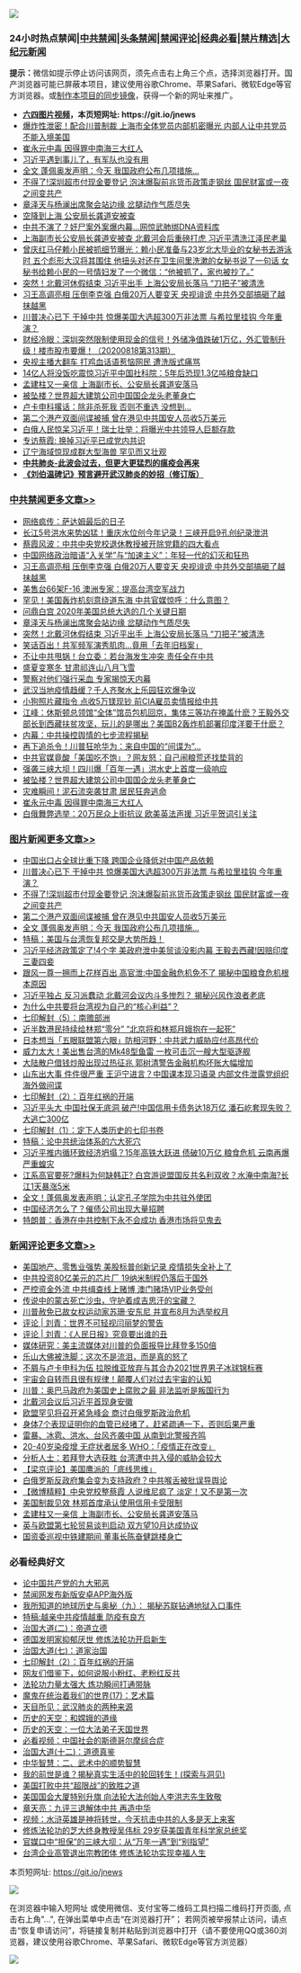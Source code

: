 ![](https://raw.githubusercontent.com/fqnews/bnews/master/64photo/fqnews-qr.jpg)

<div id="tt">
<h3>24小时热点禁闻|<a href="#%E4%B8%AD%E5%85%B1%E7%A6%81%E9%97%BB%E6%9B%B4%E5%A4%9A%E6%96%87%E7%AB%A0">中共禁闻</a>|<a href="#%E5%9B%BE%E7%89%87%E6%96%B0%E9%97%BB%E6%9B%B4%E5%A4%9A%E6%96%87%E7%AB%A0">头条禁闻</a>|<a href="#%E6%96%B0%E9%97%BB%E8%AF%84%E8%AE%BA%E6%9B%B4%E5%A4%9A%E6%96%87%E7%AB%A0">禁闻评论|<a href="#%E5%BF%85%E7%9C%8B%E7%BB%8F%E5%85%B8%E5%A5%BD%E6%96%87">经典必看|<a href="/video.md#%E7%A6%81%E7%89%87%E7%B2%BE%E9%80%89">禁片精选</a>|<a href="https://github.com/fqnews/djy/blob/master/gb/nf1351518.md#1">大纪元新闻</a></h3>
<div><b>提示：</b>微信如提示停止访问该网页，须先点击右上角三个点，选择浏览器打开。国产浏览器可能已屏蔽本项目，建议使用谷歌Chrome、苹果Safari、微软Edge等官方浏览器。或<a href="https://github.com/fqnews/bnews/blob/master/%E5%88%B6%E4%BD%9Cgit%E7%A6%81%E9%97%BB%E9%95%9C%E5%83%8F.md">制作本项目的同步镜像</a>，获得一个新的网址来推广。</div>
<ul>
<li><b><a href="http://d1.bdrive.tk/64.mp4" target="_blank">六四图片视频</a>，本页短网址: https://git.io/jnews</b></li>
<li><a href="/cnnews/20200818/1381774.md">爆炸性泄密！配合川普制裁 上海市全体党员内部机密曝光 内部人让中共党员不能入境美国</a></li>
<li><a href="/cbnews/20200818/1381910.md">崔永元中毒 因得罪中南海三大红人</a></li>
<li><a href="/bannedvideo/20200818/1381808.md">习近平遇到事儿了，有军队也没有用</a></li>
<li><a href="/topimagenews/20200818/1381813.md">全文 蓬佩奥发声明：今天 我国政府公布几项措施…</a></li>
<li><a href="/topimagenews/20200818/1382108.md">不得了!深圳超市付现金要登记 泡沫爆裂前兆货币政策走钢丝 国民财富或一夜之间变共产</a></li>
<li><a href="/cbnews/20200818/1382077.md">章泽天与杨澜出席聚会站边缘 岔腿动作气质尽失</a></li>
<li><a href="/cnnews/20200818/1382050.md">空降到上海 公安局长龚道安被查 </a></li>
<li><a href="/cbnews/20200818/1381819.md">中共不演了？奸尸案外案爆内幕…网惊武肺绑DNA资料库</a></li>
<li><a href="/comments/20200818/1381989.md">上海副市长公安局长龚道安被查 北戴河会后重磅打虎 习近平清洗江泽民老巢</a></li>
<li><a href="/comments/20200818/1381982.md">曾庆红马仔赖小民被抓细节曝光：赖小民准备与23岁北大毕业的女秘书去游泳时 五个彪形大汉将其围住 他扭头对还在卫生间里洗漱的女秘书说了一句话 女秘书给赖小民的一号情妇发了一个微信：“他被抓了，家也被抄了。”</a></li>
<li><a href="/cbnews/20200818/1382056.md">突然！北戴河休假结束 习近平出手 上海公安局长落马 “刀把子”被清洗</a></li>
<li><a href="/cbnews/20200818/1382159.md">习王高调亮相 压倒李克强 白俄20万人要变天 央视诽谤 中共外交部搞砸了越抹越黑</a></li>
<li><a href="/topimagenews/20200818/1382205.md">川普决心已下 干掉中共 惊爆美国大选超300万非法票 与希拉里挂钩 今年重演？</a></li>
<li><a href="/bannedvideo/20200818/1382008.md">财经冷眼：深圳突然限制使用现金的信号！外储净值跌破1万亿，外汇管制升级！楼市股市要爆！（20200818第313期）</a></li>
<li><a href="/cbnews/20200818/1381825.md">央视主播大翻车 打鸡血话语惹恼网民 遭洗版式痛骂</a></li>
<li><a href="/cbnews/20200818/1381824.md">14亿人将没饭吃震惊习近平中国社科院：5年后恐现1.3亿吨粮食缺口</a></li>
<li><a href="/comments/20200818/1382033.md">孟建柱又一亲信 上海副市长、公安局长龚道安落马</a></li>
<li><a href="/cbnews/20200818/1381912.md">被坠楼？世界超大建筑公司中国国企龙头老董身亡</a></li>
<li><a href="/cnnews/20200818/1381943.md">卢卡申科撂话：除非杀死我 否则不重选 没想到…</a></li>
<li><a href="/topimagenews/20200818/1381909.md">第二个港产双面间谍被捕 曾在港见中共国安人员收5万美元</a></li>
<li><a href="/taiwannews/20200818/1382211.md">白俄人民惊呆习近平！瑞士壮举：将曝光中共领导人巨额存款</a></li>
<li><a href="/headline/20200818/1381884.md">专访蔡霞: 换掉习近平已成党内共识</a></li>
<li><a href="/cnnews/20200818/1382084.md">辽宁海域惊现成群大型海兽 罕见而又壮观</a></li>
<li><b><a href="/comments/20200211/1275071.md" target="_blank">中共肺炎-此波会过去，但更大更猛烈的瘟疫会再来</a></b></li>
<li><b><a href="/comments/20200207/1272816.md" target="_blank">《刘伯温碑记》预言避开武汉肺炎的妙招（修订版）</a></b></li>
</ul>
</div>

<div class="catlist">
<h3><a href="/cbnews/" target="_blank">中共禁闻</a><span><a href="/cbnews/" target="_blank" rel="nofollow">更多文章>></a></span></h3>
<ul>
<li><a href="/cbnews/20200819/1382291.md" target="_blank">网络疯传：萨达姆最后的日子</a></li>
<li><a href="/cbnews/20200819/1382290.md" target="_blank">长江5号洪水来势凶猛！重庆水位创今年记录！三峡开启9孔创纪录泄洪</a></li>
<li><a href="/cbnews/20200818/1382204.md" target="_blank">蔡霞风波：中共中央党校退休教授被开除党籍的四大看点</a></li>
<li><a href="/cbnews/20200818/1382186.md" target="_blank">中国网络政治暗语“入关学”与“加速主义”：年轻一代的幻灭和狂热</a></li>
<li><a href="/cbnews/20200818/1382159.md" target="_blank">习王高调亮相 压倒李克强 白俄20万人要变天 央视诽谤 中共外交部搞砸了越抹越黑</a></li>
<li><a href="/cbnews/20200818/1382110.md" target="_blank">美售台66架F-16 澳洲专家：提高台湾空军战力</a></li>
<li><a href="/cbnews/20200818/1382109.md" target="_blank">罕见！美国轰炸机刻意绕道东海 中共官媒惊呼：什么意图？</a></li>
<li><a href="/cbnews/20200818/1382078.md" target="_blank">问鼎白宫 2020年美国总统大选的几个关键日期</a></li>
<li><a href="/cbnews/20200818/1382077.md" target="_blank">章泽天与杨澜出席聚会站边缘 岔腿动作气质尽失</a></li>
<li><a href="/cbnews/20200818/1382056.md" target="_blank">突然！北戴河休假结束 习近平出手 上海公安局长落马 “刀把子”被清洗</a></li>
<li><a href="/cbnews/20200818/1382046.md" target="_blank">笑话百出！共军频军演秀肌肉…竟用「去年旧档案」</a></li>
<li><a href="/cbnews/20200818/1382012.md" target="_blank">不让中共甩锅！台立委：若台海发生冲突 责任全在中共</a></li>
<li><a href="/cbnews/20200818/1382000.md" target="_blank">盛夏变寒冬 甘肃祁连山八月飞雪</a></li>
<li><a href="/cbnews/20200818/1381983.md" target="_blank">警察对他们强行采血 专家揭惊天内幕</a></li>
<li><a href="/cbnews/20200818/1381976.md" target="_blank">武汉当地疫情趋缓？千人齐聚水上乐园狂欢爆争议</a></li>
<li><a href="/cbnews/20200818/1381967.md" target="_blank">小狗照片藏指令 点收5万镁现钞 前CIA雇员卖情报给中共</a></li>
<li><a href="/cbnews/20200818/1381962.md" target="_blank">江峰：休斯顿总领馆“全体”馆员包机回京，集体三等功在掩盖什麽？王毅外交部长到西藏扶贫攻坚，玩儿的是哪出？美国B2轰炸机部署印度洋要干什麽？</a></li>
<li><a href="/cbnews/20200818/1381956.md" target="_blank">内幕：中共操控舆情的七步流程揭秘</a></li>
<li><a href="/cbnews/20200818/1381938.md" target="_blank">再下追杀令！川普狂呛华为：来自中国的“间谍为”…</a></li>
<li><a href="/cbnews/20200818/1381937.md" target="_blank">中共官媒竟酸「美国吃不饱」？网友怒：自己闹粮荒还找垫背的</a></li>
<li><a href="/cbnews/20200818/1381936.md" target="_blank">强袭三峡大坝！四川爆「百年一遇」洪水史上首度一级响应</a></li>
<li><a href="/cbnews/20200818/1381912.md" target="_blank">被坠楼？世界超大建筑公司中国国企龙头老董身亡</a></li>
<li><a href="/cbnews/20200818/1381911.md" target="_blank">灾难瞬间！泥石流突袭甘肃 居民狂奔逃命</a></li>
<li><a href="/cbnews/20200818/1381910.md" target="_blank">崔永元中毒 因得罪中南海三大红人</a></li>
<li><a href="/cbnews/20200818/1381831.md" target="_blank">白俄舞弊选举：20万民众上街抗议 欧美英法声援 习近平贺词引关注</a></li>

</ul>
</div>
<div class="catlist">
<h3><a href="/topimagenews/" target="_blank">图片新闻</a><span><a href="/topimagenews/" target="_blank" rel="nofollow">更多文章>></a></span></h3>
<ul>
<li><a href="/topimagenews/20200819/1382271.md" target="_blank">中国出口占全球比重下降 跨国企业降低对中国产品依赖</a></li>
<li><a href="/topimagenews/20200818/1382205.md" target="_blank">川普决心已下 干掉中共 惊爆美国大选超300万非法票 与希拉里挂钩 今年重演？</a></li>
<li><a href="/topimagenews/20200818/1382108.md" target="_blank">不得了!深圳超市付现金要登记 泡沫爆裂前兆货币政策走钢丝 国民财富或一夜之间变共产</a></li>
<li><a href="/topimagenews/20200818/1381909.md" target="_blank">第二个港产双面间谍被捕 曾在港见中共国安人员收5万美元</a></li>
<li><a href="/topimagenews/20200818/1381813.md" target="_blank">全文 蓬佩奥发声明：今天 我国政府公布几项措施…</a></li>
<li><a href="/comments/20200818/1381765.md" target="_blank">特稿：美国与台湾恢复邦交是大势所趋！</a></li>
<li><a href="/topimagenews/20200817/1381657.md" target="_blank">习近平经济政策定了!4个字 美政府泄中美贸谈没影内幕 王毅去西藏!因赔印度三妻四妾</a></li>
<li><a href="/topimagenews/20200817/1381618.md" target="_blank">跟风一尊一拥而上花样百出 高官泄:中国金融危机免不了 揭秘中国粮食危机根本原因</a></li>
<li><a href="/topimagenews/20200817/1381596.md" target="_blank">习近平独占 反习派蠢动 北戴河会议内斗多惨烈？ 揭秘兴风作浪者老底</a></li>
<li><a href="/comments/20200817/1381382.md" target="_blank">为什么中共要将台湾视为自己的“核心利益”？</a></li>
<li><a href="/comments/20200817/1381339.md" target="_blank">七印解封（5）：南赡部洲</a></li>
<li><a href="/topimagenews/20200817/1381336.md" target="_blank">近半数港民持续给林郑“零分” “北京将和林郑月娥抱在一起死”</a></li>
<li><a href="/topimagenews/20200817/1381285.md" target="_blank">日本想当「五眼联盟第六眼」防相河野：中共武力威胁应付高昂代价</a></li>
<li><a href="/topimagenews/20200817/1381273.md" target="_blank">威力太大！美出售台湾的Mk48型鱼雷 一枚可击沉一艘大型驱逐舰</a></li>
<li><a href="/topimagenews/20200817/1381243.md" target="_blank">大陆散户借钱炒股出现过热征兆 郭树清警告金融机构坏账大幅增加</a></li>
<li><a href="/topimagenews/20200817/1381204.md" target="_blank">山东出大事 件件很严重 王沪宁进言？中国课本现习语录 内部文件泄露党组织海外做间谍</a></li>
<li><a href="/comments/20200816/1381045.md" target="_blank">七印解封（2）：百年红祸的开端</a></li>
<li><a href="/topimagenews/20200816/1381029.md" target="_blank">习近平头大 中国社保无底洞 破产!中国信用卡债务达18万亿 潘石屹套现失败？大逃亡300亿</a></li>
<li><a href="/comments/20200816/1381021.md" target="_blank">七印解封（1）：定下人类历史的七印书卷</a></li>
<li><a href="/comments/20200816/1380926.md" target="_blank">特稿：论中共统治体系的六大死穴</a></li>
<li><a href="/topimagenews/20200815/1380626.md" target="_blank">习近平推内循环致经济坍塌？15年高铁大跃进 债破10万亿 粮食危机 云南再爆严重蝗灾</a></li>
<li><a href="/topimagenews/20200815/1380299.md" target="_blank">江系高官要死?爆料为何缺韩正? 白宫游说盟国反共名利双收？水淹中南海?长江1天暴涨5米</a></li>
<li><a href="/topimagenews/20200814/1379988.md" target="_blank">全文！蓬佩奥发表声明：认定孔子学院为中共驻外使团</a></li>
<li><a href="/topimagenews/20200814/1379794.md" target="_blank">中国经济怎么了？催债公司出现大量招聘</a></li>
<li><a href="/topimagenews/20200814/1379773.md" target="_blank">特朗普：香港在中共控制下永不会成功 香港市场将见鬼去</a></li>

</ul>
</div>
<div class="catlist">
<h3><a href="/comments/" target="_blank">新闻评论</a><span><a href="/comments/" target="_blank" rel="nofollow">更多文章>></a></span></h3>
<ul>
<li><a href="/comments/20200819/1382313.md" target="_blank">美国地产、零售业强势 美股标普创新记录 疫情损失全补上了</a></li>
<li><a href="/comments/20200819/1382312.md" target="_blank">中共投资80亿美元的芯片厂 19纳米制程仍落后于国外</a></li>
<li><a href="/comments/20200819/1382311.md" target="_blank">严控资金外流 中共缉查线上赌博 澳门赌场VIP业务受创</a></li>
<li><a href="/comments/20200819/1382295.md" target="_blank">传说中的蒙古死亡沙虫，守护着成吉思汗的宝藏？</a></li>
<li><a href="/comments/20200819/1382288.md" target="_blank">川普赦免已故女权运动家苏珊·安东尼  并宣布8月为选举权月</a></li>
<li><a href="/comments/20200819/1382282.md" target="_blank">评论 | 刘青：世界不可轻视闫丽梦的警告</a></li>
<li><a href="/comments/20200819/1382281.md" target="_blank">评论 | 刘青：《人民日报》究竟要出谁的丑</a></li>
<li><a href="/comments/20200819/1382278.md" target="_blank">媒体研究：美主流媒体对川普的负面报导比拜登多150倍</a></li>
<li><a href="/comments/20200819/1382268.md" target="_blank">乐山大佛被洗脚：这次不是流泪，而是真的怒了</a></li>
<li><a href="/comments/20200819/1382254.md" target="_blank">不屑与卢卡申科为伍 拉脱维亚放弃与其合办2021世界男子冰球锦标赛</a></li>
<li><a href="/comments/20200819/1382231.md" target="_blank">宇宙会自转而且很有规律！颠覆人们对过去宇宙的认知</a></li>
<li><a href="/comments/20200819/1382223.md" target="_blank">川普：奥巴马政府为美国史上腐败之最 非法监听是叛国行为</a></li>
<li><a href="/comments/20200818/1382209.md" target="_blank">北戴河会议后习近平首现身安徽</a></li>
<li><a href="/comments/20200818/1382208.md" target="_blank">欧盟罕见将召开紧急峰会 商讨白俄罗斯政治危机</a></li>
<li><a href="/comments/20200818/1382184.md" target="_blank">身体7个表现证明你的血管已经堵了，赶紧疏通一下，否则后果严重</a></li>
<li><a href="/comments/20200818/1382163.md" target="_blank">雷暴、冰雹、洪水、台风齐袭中国 从南到北警报齐鸣</a></li>
<li><a href="/comments/20200818/1382162.md" target="_blank">20-40岁染疫增 无症状者居多 WHO：「疫情正在改变」</a></li>
<li><a href="/comments/20200818/1382139.md" target="_blank">分析人士：若拜登大选获胜 台湾遭中共入侵的威胁会较大</a></li>
<li><a href="/comments/20200818/1382131.md" target="_blank">【梁京评论】美国鹰派的「底线思维」</a></li>
<li><a href="/comments/20200818/1382060.md" target="_blank">白俄罗斯反政府集会变为支持政府？中共喉舌被批误导舆论</a></li>
<li><a href="/comments/20200818/1382057.md" target="_blank">【微博精粹】中央党校整蔡霞 人说维尼疯了 淡定！又不是第一次</a></li>
<li><a href="/comments/20200818/1382053.md" target="_blank">美国制裁见效 林郑首度承认使用信用卡受限制</a></li>
<li><a href="/comments/20200818/1382033.md" target="_blank">孟建柱又一亲信 上海副市长、公安局长龚道安落马</a></li>
<li><a href="/comments/20200818/1382031.md" target="_blank">英与欧盟第七轮贸易谈判启动  双方望10月达成协议</a></li>
<li><a href="/comments/20200818/1382019.md" target="_blank">国资委巡视中铁建期间  董事长陈奋健跳楼身亡</a></li>

</ul>
</div>

<div class="catlist">
<h3>必看经典好文</h3>
<ul>
<li><a href="/comments/20200717/1361899.md" target="_blank">论中国共产党的九大邪恶</a></li>
<li><a href="/comments/20200627/783266.md" target="_blank">禁闻网发布新版安卓APP海外版</a></li>
<li><a href="/topimagenews/20180325/919134.md" target="_blank">我所知道的地球历史与奥秘（九）： 揭秘苏联钻通地狱入口事件</a></li>
<li><a href="/ccpdope/20200425/1319297.md" target="_blank">特稿:越亲中共疫情越重 防疫有良方</a></li>
<li><a href="/cbnews/20180308/911611.md" target="_blank">治国大道(二)：帝道立德</a></li>
<li><a href="/comments/20200722/1364497.md" target="_blank">德国发明家抑郁厌世 修炼法轮功开启新生</a></li>
<li><a href="/cbnews/20190424/913985.md" target="_blank">治国大道(七)：道家治国</a></li>
<li><a href="/comments/20200816/1381045.md" target="_blank">七印解封（2）：百年红祸的开端</a></li>
<li><a href="/comments/20200712/1359630.md" target="_blank">网友们借鉴下，如何说服小粉红、老粉红反共</a></li>
<li><a href="/cbnews/20200816/1381005.md" target="_blank">法轮功力量太强大 炼功瞬间打通带脉</a></li>
<li><a href="/topimagenews/20180620/960677.md" target="_blank">魔鬼在统治着我们的世界(17)：艺术篇</a></li>
<li><a href="/comments/20200816/1381123.md" target="_blank">天目所见：武汉肺炎的两种来源</a></li>
<li><a href="/cbnews/20190219/1083302.md" target="_blank">历史的天空：和嫦娥的道缘</a></li>
<li><a href="/tculture/20121025/73067.md" target="_blank">历史的天空：一位大法弟子天国世界</a></li>
<li><a href="/comments/20200806/1375443.md" target="_blank">必看视频：中国社会的斯德哥尔摩综合症</a></li>
<li><a href="/cbnews/20180318/916241.md" target="_blank">治国大道(十二)：道德真鉴</a></li>
<li><a href="/comments/20200605/783249.md" target="_blank">中华智慧：二、武术中的顺势智慧</a></li>
<li><a href="/comments/20200715/1359453.md" target="_blank">我的前世是谁？揭秘真实生活中的轮回转生！(探索与洞见)</a></li>
<li><a href="/comments/20200731/1372471.md" target="_blank">美国打败中共“超限战”的致胜之道</a></li>
<li><a href="/comments/20200516/1329276.md" target="_blank">美国国会大厦特别升旗 向法轮大法创始人李洪志先生致敬</a></li>
<li><a href="/comments/20131119/1029445.md" target="_blank">章天亮：九评三退解体中共 再造中华</a></li>
<li><a href="/comments/20200623/1273653.md" target="_blank">视频：水浒英雄是神将转世，今天抗击中共的人多是天上来客</a></li>
<li><a href="/comments/20190517/1129285.md" target="_blank">修炼法轮功的芝大终身教授吴伟标 29岁获美国青年科学家总统奖</a></li>
<li><a href="/cbnews/20200624/1349641.md" target="_blank">官媒口中“担保”的三峡大坝：从“万年一遇”到“别指望”</a></li>
<li><a href="/comments/20200528/1335859.md" target="_blank">台湾企业高管退出宗教团体 修炼法轮功实现幸福人生</a></li>

</ul>
</div>

本页短网址: https://git.io/jnews

![](https://raw.githubusercontent.com/fqnews/bnews/master/64photo/fqnews-qr.jpg)

在浏览器中输入短网址 或使用微信、支付宝等二维码工具扫描二维码打开页面, 点击右上角"...", 在弹出菜单中点击“在浏览器打开”； 若网页被举报禁止访问，请点击“恢复申请访问”，将链接复制并粘贴到浏览器中打开（请不要使用QQ或360浏览器，建议使用谷歌Chrome、苹果Safari、微软Edge等官方浏览器）

![](https://raw.githubusercontent.com/fqnews/bnews/master/64photo/wx.jpg)